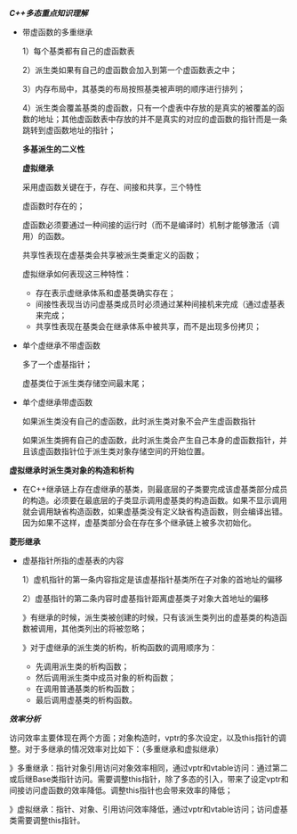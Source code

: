 ***C++多态重点知识理解***

* 带虚函数的多重继承

  1）每个基类都有自己的虚函数表

  2）派生类如果有自己的虚函数会加入到第一个虚函数表之中；

  3）内存布局中，其基类的布局按照基类被声明的顺序进行排列；

  4）派生类会覆盖基类的虚函数，只有一个虚表中存放的是真实的被覆盖的函数的地址；其他虚函数表中存放的并不是真实的对应的虚函数的指针而是一条跳转到虚函数地址的指针；

  **多基派生的二义性**

  **虚拟继承**

  采用虚函数关键在于，存在、间接和共享，三个特性

  虚函数时存在的；

  虚函数必须要通过一种间接的运行时（而不是编译时）机制才能够激活（调用）的函数。

  共享性表现在虚基类会共享被派生类重定义的函数；

  虚拟继承如何表现这三种特性：

  * 存在表示虚继承体系和虚基类确实存在；
  * 间接性表现当访问虚基类成员时必须通过某种间接机来完成（通过虚基表来完成；
  * 共享性表现在基类会在继承体系中被共享，而不是出现多份拷贝；

* 单个虚继承不带虚函数

  多了一个虚基指针；

  虚基类位于派生类存储空间最末尾；

* 单个虚继承带虚函数

  如果派生类没有自己的虚函数，此时派生类对象不会产生虚函数指针

  如果派生类拥有自己的虚函数，此时派生类会产生自己本身的虚函数指针，并且该虚函数指针位于派生类对象存储空间的开始位置。

**虚拟继承时派生类对象的构造和析构**

* 在C++继承链上存在虚继承的基类，则最底层的子类要完成该虚基类部分成员的构造。必须要在最底层的子类显示调用虚基类的构造函数。如果不显示调用就会调用缺省构造函数，如果虚基类没有定义缺省构造函数，则会编译出错。因为如果不这样，虚基类部分会在存在多个继承链上被多次初始化。

**菱形继承**

* 虚基指针所指的虚基表的内容

  1）虚机指针的第一条内容指定是该虚基指针基类所在子对象的首地址的偏移

  2）虚基指针的第二条内容时虚基指针距离虚基类子对象大首地址的偏移

  》有继承的时候，派生类被创建的时候，只有该派生类列出的虚基类的构造函数被调用，其他类列出的将被忽略；

  》对于虚继承的派生类的析构，析构函数的调用顺序为：

  * 先调用派生类的析构函数；
  * 然后调用派生类中成员对象的析构函数；
  * 在调用普通基类的析构函数；
  * 最后调用虚基类的析构函数。

***效率分析***

访问效率主要体现在两个方面；对象构造时，vptr的多次设定，以及this指针的调整。对于多继承的情况效率对比如下：（多重继承和虚拟继承）

》多重继承：指针对象引用访问对象效率相同，通过vptr和vtable访问：通过第二或后继Base类指针访问。需要调整this指针，除了多态的引入，带来了设定vptr和间接访问虚函数的效率降低。调整this指针也会带来效率的降低；

》虚拟继承：指针、对象、引用访问效率降低，通过vptr和vtable访问；访问虚基类需要调整this指针。



